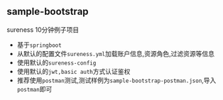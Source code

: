 ## sample-bootstrap  

sureness 10分钟例子项目  

- 基于`springboot`
- 从默认的配置文件`sureness.yml`加载账户信息,资源角色,过滤资源等信息  
- 使用默认的`sureness-config`  
- 使用默认的`jwt,basic auth`方式认证鉴权  
- 推荐使用`postman`测试,测试样例为`sample-bootstrap-postman.json`,导入`postman`即可  